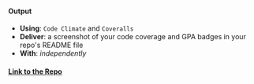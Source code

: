 #### Output
- **Using**: `Code Climate` and `Coveralls`
- **Deliver**: a screenshot of your code coverage and GPA badges in your repo's README file
- **With**: *independently*

#### [Link to the Repo](https://github.com/andela-aawa/inverted-index/tree/chore/4/rewrite-tests)